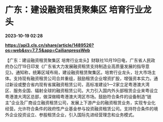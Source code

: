# 广东：建设融资租赁聚集区 培育行业龙头

**2023-10-19 02:28**

**https://api3.cls.cn/share/article/1489526?os=web&sv=7.7.5&app=CailianpressWeb**

【广东：建设融资租赁聚集区 培育行业龙头】财联社10月19日电，广东省人民政府办公厅19日印发《广东省大力发展融资租赁支持制造业高质量发展的指导意见》。通知称，统筹区域布局，建设融资租赁聚集区。培育行业龙头，壮大市场主体。支持现有融资租赁公司合并重组，鼓励租赁企业增资扩股，增强资本实力。通过新设或整合省内现有省属融资租赁公司，高标准建设1—2家立足粤港澳大湾区、服务全国、辐射全球的融资租赁公司。大力引入国内外头部租赁企业来粤设立粤港澳大湾区总部，做深做精粤港澳大湾区市场。鼓励符合条件的设备制造“链主”企业及厂商设立融资租赁公司，发展上下游产业的融资租赁业务，实现专业化经营。允许符合条件的政府性产业基金参与投资融资租赁公司。支持符合条件的境外企业投资设立、参股租赁企业，引入国际先进经营理念和业务模式。